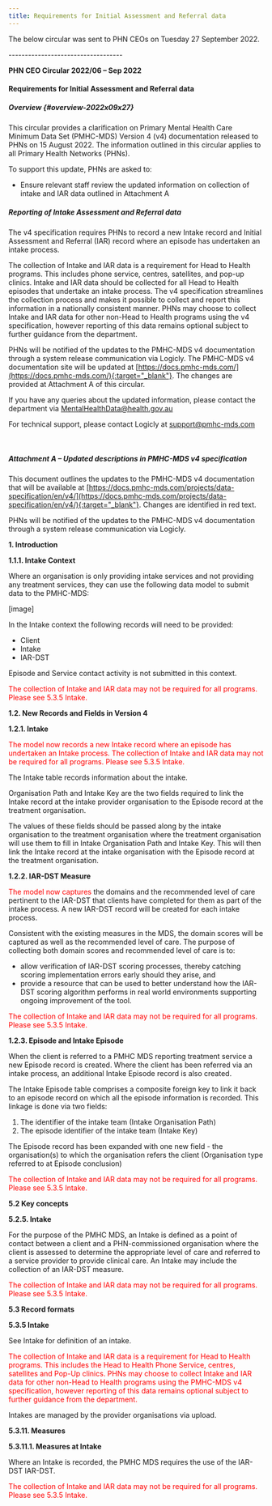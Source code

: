 ```yaml
---
title: Requirements for Initial Assessment and Referral data
---
```


The below circular was sent to PHN CEOs on Tuesday 27 September 2022.

\-\-\-\-\-\-\-\-\-\-\-\-\-\-\-\-\-\-\-\-\-\-\-\-\-\-\-\-\-\-\-\-\-\-\-

**PHN CEO Circular 2022/06 – Sep 2022**

#### Requirements for Initial Assessment and Referral data

##### Overview {#overview-2022x09x27}

This circular provides a clarification on Primary Mental Health Care Minimum Data Set (PMHC-MDS) Version 4 (v4) documentation released to PHNs on 15 August 2022. The information outlined in this circular applies to all Primary Health Networks (PHNs).  

To support this update, PHNs are asked to:

* Ensure relevant staff review the updated information on collection of intake and IAR data outlined in Attachment A

##### Reporting of Intake Assessment and Referral data

The v4 specification requires PHNs to record a new Intake record and Initial Assessment and Referral (IAR) record where an episode has undertaken an intake process.

The collection of Intake and IAR data is a requirement for Head to Health programs. This includes phone service, centres, satellites, and pop-up clinics. Intake and IAR data should be collected for all Head to Health episodes that undertake an intake process. The v4 specification streamlines the collection process and makes it possible to collect and report this information in a nationally consistent manner.
PHNs may choose to collect Intake and IAR data for other non-Head to Health programs using the v4 specification, however reporting of this data remains optional subject to further guidance from the department.

PHNs will be notified of the updates to the PMHC-MDS v4 documentation through a system release communication via Logicly. The PMHC-MDS v4 documentation site will be updated at [https://docs.pmhc-mds.com/](https://docs.pmhc-mds.com/){:target="_blank"}. The changes are provided at Attachment A of this circular.

If you have any queries about the updated information, please contact the department via [MentalHealthData@health.gov.au](mailto:MentalHealthData@health.gov.au)

For technical support, please contact Logicly at [support@pmhc-mds.com](mailto:support@pmhc-mds.com)

 
##### Attachment A – Updated descriptions in PMHC-MDS v4 specification

This document outlines the updates to the PMHC-MDS v4 documentation that will be available at [https://docs.pmhc-mds.com/projects/data-specification/en/v4/](https://docs.pmhc-mds.com/projects/data-specification/en/v4/){:target="_blank"}. Changes are identified in red text.

PHNs will be notified of the updates to the PMHC-MDS v4 documentation through a system release communication via Logicly.

**1. Introduction**

**1.1.1. Intake Context**

Where an organisation is only providing intake services and not providing any treatment services, they can use the following data model to submit data to the PMHC-MDS:

[image]

In the Intake context the following records will need to be provided:

* Client
* Intake
* IAR-DST

Episode and Service contact activity is not submitted in this context.

<span style="color:red">The collection of Intake and IAR data may not be required for all programs. Please see 5.3.5 Intake.</span>

**1.2. New Records and Fields in Version 4**

**1.2.1. Intake**

<span style="color:red">The model now records a new Intake record where an episode has undertaken an Intake process. The collection of Intake and IAR data may not be required for all programs. Please see 5.3.5 Intake.</span>

The Intake table records information about the intake.

Organisation Path and Intake Key are the two fields required to link the Intake record at the intake provider organisation to the Episode record at the treatment organisation.

The values of these fields should be passed along by the intake organisation to the treatment organisation where the treatment organisation will use them to fill in Intake Organisation Path and Intake Key. This will then link the Intake record at the intake organisation with the Episode record at the treatment organisation.

**1.2.2. IAR-DST Measure**

<span style="color:red">The model now captures</span> the domains and the recommended level of care pertinent to the IAR-DST that clients have completed for them as part of the intake process. A new IAR-DST record will be created for each intake process.

Consistent with the existing measures in the MDS, the domain scores will be captured as well as the recommended level of care. The purpose of collecting both domain scores and recommended level of care is to:

* allow verification of IAR-DST scoring processes, thereby catching scoring implementation errors early should they arise, and
* provide a resource that can be used to better understand how the IAR-DST scoring algorithm performs in real world environments supporting ongoing improvement of the tool.

<span style="color:red">The collection of Intake and IAR data may not be required for all programs. Please see 5.3.5 Intake.</span>

**1.2.3. Episode and Intake Episode**

When the client is referred to a PMHC MDS reporting treatment service a new Episode record is created.
Where the client has been referred via an intake process, an additional Intake Episode record is also created.  

The Intake Episode table comprises a composite foreign key to link it back to an episode record on which all the episode information is recorded. This linkage is done via two fields:

1.	The identifier of the intake team (Intake Organisation Path)
2.	The episode identifier of the intake team (Intake Key)

The Episode record has been expanded with one new field - the organisation(s) to which the organisation refers the client (Organisation type referred to at Episode conclusion)

<span style="color:red">The collection of Intake and IAR data may not be required for all programs. Please see 5.3.5 Intake.</span>

**5.2 Key concepts**

**5.2.5. Intake**

For the purpose of the PMHC MDS, an Intake is defined as a point of contact between a client and a PHN-commissioned organisation where the client is assessed to determine the appropriate level of care and referred to a service provider to provide clinical care. An Intake may include the collection of an IAR-DST measure.

<span style="color:red">The collection of Intake and IAR data may not be required for all programs. Please see 5.3.5 Intake.</span>

**5.3 Record formats**

**5.3.5 Intake**

See Intake for definition of an intake.

<span style="color:red">The collection of Intake and IAR data is a requirement for Head to Health programs. This includes the Head to Health Phone Service, centres, satellites and Pop-Up clinics. PHNs may choose to collect Intake and IAR data for other non-Head to Health programs using the PMHC-MDS v4 specification, however reporting of this data remains optional subject to further guidance from the department.</span>

Intakes are managed by the provider organisations via upload.

**5.3.11. Measures**

**5.3.11.1. Measures at Intake**

Where an Intake is recorded, the PMHC MDS requires the use of the IAR-DST IAR-DST.

<span style="color:red">The collection of Intake and IAR data may not be required for all programs. Please see 5.3.5 Intake.</span>
